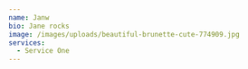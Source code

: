```yaml
---
name: Janw
bio: Jane rocks
image: /images/uploads/beautiful-brunette-cute-774909.jpg
services:
  - Service One
---
```


